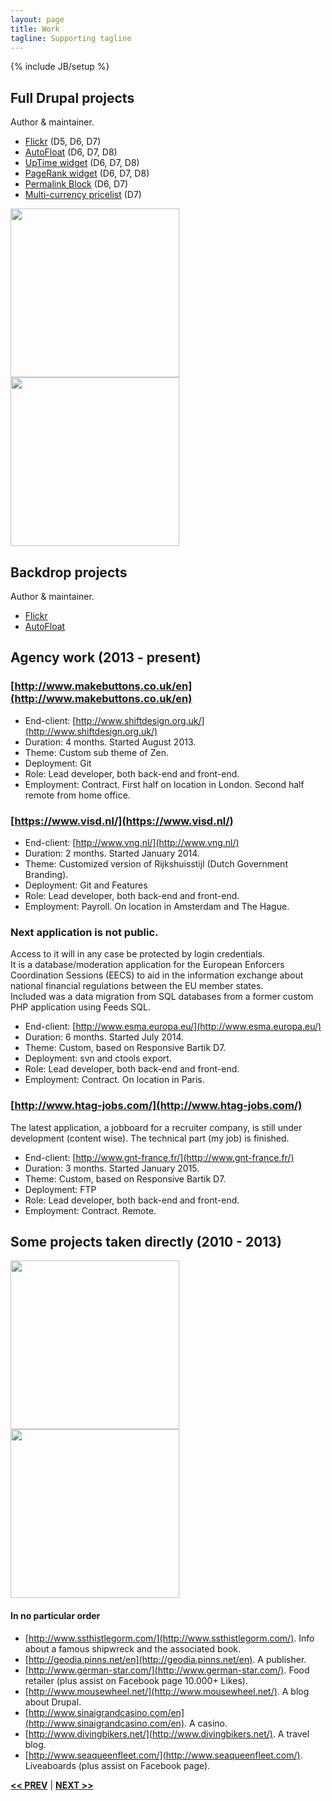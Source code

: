 ```yaml
---
layout: page
title: Work
tagline: Supporting tagline
---
```

{% include JB/setup %}

## Full Drupal projects
Author & maintainer.

- [Flickr](https://www.drupal.org/project/flickr) (D5, D6, D7)
- [AutoFloat](https://www.drupal.org/project/autofloat) (D6, D7, D8)
- [UpTime widget](http://drupal.org/project/uptime_widget) (D6, D7, D8)
- [PageRank widget](http://drupal.org/project/pagerank_widget) (D6, D7, D8)
- [Permalink Block](http://drupal.org/project/permalink_block) (D6, D7)
- [Multi-currency pricelist](http://drupal.org/project/multi_currency_pricelist) (D7)

<a href="https://www.drupal.org/project/flickr"><img src="http://onsavvy.com/sites/drupal.onsavvy.com/files/imagecache/300x225/853/flickr-module.png" style="width: 270px;
margin-right: 15px;"></a><a href="https://www.drupal.org/project/autofloat"><img src="http://onsavvy.com/sites/drupal.onsavvy.com/files/imagecache/300x225/853/autofloat-module.png" style="width: 270px;"></a>

## Backdrop projects
Author & maintainer.

- [Flickr](https://github.com/backdrop-contrib/flickr)
- [AutoFloat](https://github.com/backdrop-contrib/autofloat)

## Agency work (2013 - present)

### [http://www.makebuttons.co.uk/en](http://www.makebuttons.co.uk/en)  
- End-client: [http://www.shiftdesign.org.uk/](http://www.shiftdesign.org.uk/)  
- Duration: 4 months. Started August 2013.  
- Theme: Custom sub theme of Zen.  
- Deployment: Git  
- Role: Lead developer, both back-end and front-end.  
- Employment: Contract. First half on location in London. Second half remote from home office.  

### [https://www.visd.nl/](https://www.visd.nl/)
- End-client: [http://www.vng.nl/](http://www.vng.nl/)  
- Duration: 2 months. Started January 2014.  
- Theme: Customized version of Rijkshuisstijl (Dutch Government Branding).  
- Deployment: Git and Features  
- Role: Lead developer, both back-end and front-end.  
- Employment: Payroll. On location in Amsterdam and The Hague.  

### Next application is not public.
Access to it will in any case be protected by login credentials.  
It is a database/moderation application for the European Enforcers Coordination Sessions (EECS) to aid in the information exchange about national financial regulations between the EU member states.  
Included was a data migration from SQL databases from a former custom PHP application using Feeds SQL.  

- End-client: [http://www.esma.europa.eu/](http://www.esma.europa.eu/)
- Duration: 6 months. Started July 2014.
- Theme: Custom, based on Responsive Bartik D7.
- Deployment: svn and ctools export.
- Role: Lead developer, both back-end and front-end.
- Employment: Contract. On location in Paris.

### [http://www.htag-jobs.com/](http://www.htag-jobs.com/)
The latest application, a jobboard for a recruiter company, is still under development (content wise). The technical part (my job) is finished.  

- End-client: [http://www.gnt-france.fr/](http://www.gnt-france.fr/)
- Duration: 3 months. Started January 2015.
- Theme: Custom, based on Responsive Bartik D7.
- Deployment: FTP
- Role: Lead developer, both back-end and front-end.
- Employment: Contract. Remote.

## Some projects taken directly (2010 - 2013)
<a href="http://geodia.pinns.net/en"><img src="http://onsavvy.com/sites/drupal.onsavvy.com/files/imagecache/300x225/853/geodia-tablet.png" style="width: 270px;
margin-right: 15px;"></a><a href="http://www.sinaigrandcasino.com/en"><img src="http://onsavvy.com/sites/drupal.onsavvy.com/files/imagecache/300x225/853/casino-notebook.png" style="width: 270px;"></a>

<h4>In no particular order</h4>

- [http://www.ssthistlegorm.com/](http://www.ssthistlegorm.com/). Info about a famous shipwreck and the associated book.
- [http://geodia.pinns.net/en](http://geodia.pinns.net/en). A publisher.
- [http://www.german-star.com/](http://www.german-star.com/). Food retailer (plus assist on Facebook page 10.000+ Likes).
- [http://www.mousewheel.net/](http://www.mousewheel.net/). A blog about Drupal.
- [http://www.sinaigrandcasino.com/en](http://www.sinaigrandcasino.com/en). A casino.
- [http://www.divingbikers.net/](http://www.divingbikers.net/). A travel blog.
- [http://www.seaqueenfleet.com/](http://www.seaqueenfleet.com/). Liveaboards (plus assist on Facebook page).

<a href="/data.html" title="Personalia"><b><< PREV</b></a> &#124; <a href="/tools.html" title="My Development Tools"><b>NEXT >></b></a>
